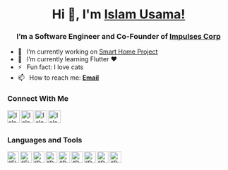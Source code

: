 <h1 align="center"> Hi 👋, I'm <a href="https://www.linkedin.com/in/islamusama00/">Islam Usama!</a></h1>
<h3 align="center">I’m a Software Engineer and Co-Founder of <a href="https://impulses-corp.com">Impulses Corp</a></h3>

- 🗿 &ensp;I’m currently working on <a href="https://home.impulses-corp.com">Smart Home Project</a>
- 🌱 &ensp;I’m currently learning Flutter ❤️
- ⚡ &ensp;Fun fact: I love cats
- 📫 &ensp;How to reach me: [**Email**][email]

### Connect With Me

<!-- [<img align="left" alt="Islam Usama | Website" width="28px" src="https://firebasestorage.googleapis.com/v0/b/web-johannesmilke.appspot.com/o/other%2Fsocial%2Fwebsite.png?alt=media" />][website] -->

[<img align="left" alt="Islam Usama | Twitter" width="28px" src="https://firebasestorage.googleapis.com/v0/b/web-johannesmilke.appspot.com/o/other%2Fsocial%2Ftwitter.png?alt=media" />][twitter]

[<img align="left" alt="Islam Usama | LinkedIn" width="28px" src="https://firebasestorage.googleapis.com/v0/b/web-johannesmilke.appspot.com/o/other%2Fsocial%2Flinkedin.png?alt=media" />][linkedin]

[<img align="left" alt="Islam Usama | LinkedIn" width="28px" src="https://firebasestorage.googleapis.com/v0/b/web-johannesmilke.appspot.com/o/other%2Fsocial%2Finstagram.png?alt=media" />][instagram]

[<img align="left" alt="Islam Usama | LinkedIn" width="28px" src="https://firebasestorage.googleapis.com/v0/b/web-johannesmilke.appspot.com/o/other%2Fsocial%2Ffacebook.png?alt=media" />][facebook]

<br />
<br />

### Languages and Tools
<img align="left" alt=“Flutter” width="26px" src="https://www.vectorlogo.zone/logos/flutterio/flutterio-icon.svg" />
<img align="left" alt=“Firebase” width="26px" src="https://www.vectorlogo.zone/logos/postgresql/postgresql-icon.svg" />
<img align="left" alt=“Dart” width="26px" src="https://www.vectorlogo.zone/logos/dartlang/dartlang-icon.svg" />
<img align="left" alt=“Dart” width="26px" src="https://www.vectorlogo.zone/logos/nodejs/nodejs-icon.svg" />
<img align="left" alt=“Dart” width="26px" src="https://www.vectorlogo.zone/logos/nestjs/nestjs-icon.svg" />
<img align="left" alt=“Dart” width="26px" src="https://www.vectorlogo.zone/logos/reactjs/reactjs-icon.svg" />
<img align="left" alt=“Dart” width="26px" src="https://www.vectorlogo.zone/logos/digitalocean/digitalocean-icon.svg" />
<img align="left" alt=“Dart” width="26px" src="https://www.vectorlogo.zone/logos/wordpress/wordpress-icon.svg" />
<img align="left" alt=“Dart” width="26px" src="https://www.vectorlogo.zone/logos/getpostman/getpostman-icon.svg" />


[website]: https://islamusama.com/
[twitter]: https://twitter.com/islamusama00/
[linkedin]: https://www.linkedin.com/in/islamusama00/
[github]: https://github.com/Islam019/
[instagram]: https://www.instagram.com/islamusama00/
[facebook]: https://www.facebook.com/islamusama00/
[email]: mailto:islamusama56@gmail.com
